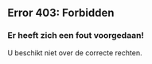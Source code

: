 ## Error 403: Forbidden

### Er heeft zich een fout voorgedaan!

U beschikt niet over de correcte rechten.
